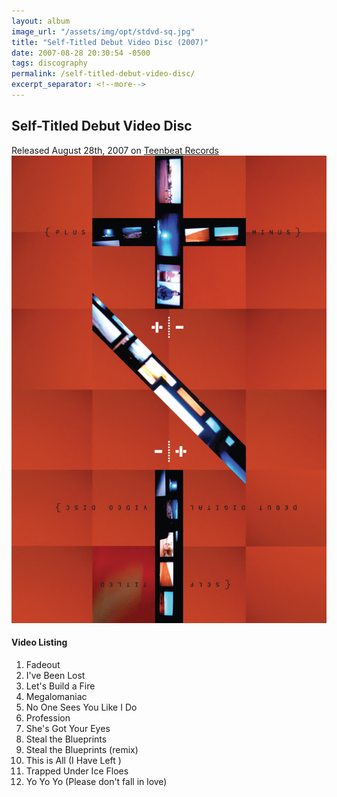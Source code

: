 ```yaml
---
layout: album
image_url: "/assets/img/opt/stdvd-sq.jpg"
title: "Self-Titled Debut Video Disc (2007)"
date: 2007-08-28 20:30:54 -0500
tags: discography
permalink: /self-titled-debut-video-disc/
excerpt_separator: <!--more-->
---
```


<!--more-->

## Self-Titled Debut Video Disc

<div id="release-info">
	Released August 28th, 2007 on
	<a href="https://www.teenbeatrecords.com/items/403.html"
		>Teenbeat Records</a
	>
</div>

<div id="container">
	<div id="release-container">
		<div id="artwork">
			<a href="/assets/img/full/stdvd.jpg" alt="Full res version"
				><img src="/assets/img/opt/stdvd.jpg"
			/></a>
		</div>
		<div id="tracklist">
			<h4>Video Listing</h4>
			<ol>
				<li>Fadeout</li>
				<li>I've Been Lost</li>
				<li>Let's Build a Fire</li>
				<li>Megalomaniac</li>
				<li>No One Sees You Like I Do</li>
				<li>Profession</li>
				<li>She's Got Your Eyes</li>
				<li>Steal the Blueprints</li>
				<li>Steal the Blueprints (remix)</li>
				<li>This is All (I Have Left )</li>
				<li>Trapped Under Ice Floes</li>
				<li>Yo Yo Yo (Please don't fall in love)</li>
			</ol>
		</div>
	</div>
</div>
